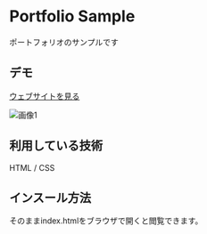 Portfolio Sample
====

ポートフォリオのサンプルです

## デモ
[ウェブサイトを見る](https://portfolio-sample-teckis.herokuapp.com/)

![画像1](https://user-images.githubusercontent.com/74655973/122382012-733e9700-cfa4-11eb-894c-84882edd6f8a.png)


## 利用している技術
HTML / CSS

## インスール方法
そのままindex.htmlをブラウザで開くと閲覧できます。
